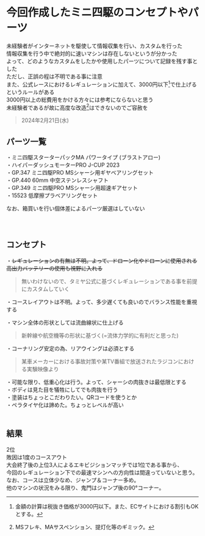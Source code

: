 # 今回作成したミニ四駆のコンセプトやパーツ  
未経験者がインターネットを駆使して情報収集を行い、カスタムを行った    
情報収集を行う中で絶対的に速いマシンは存在しないというが分かった  
よって、どのようなカスタムをしたかや使用したパーツについて記録を残す事とした  
ただし、正誤の程は不明である事に注意  
また、公式レースにおけるレギュレーションに加えて、3000円以下[^1]で仕上げるというルールがある  
3000円以上の総費用をかける方々には参考にならないと思う  
未経験者であるが故に高度な改造[^2]はできないのでご容赦を  

[^1]:金額の計算は税抜き価格が3000円以下。また、ECサイトにおける割引もOKとする。  
[^2]:MSフレキ、MAサスペンション、提灯化等のギミック。  
>2024年2月21日(水)  

## パーツ一覧  
・ミニ四駆スターターパックMA パワータイプ (ブラストアロー)  
・ハイパーダッシュモーターPRO J-CUP 2023  
・GP.347 ミニ四駆PRO MSシャーシ用ギヤベアリングセット  
・GP.440 60mm 中空ステンレスシャフト  
・GP.349 ミニ四駆PRO MSシャーシ用超速ギアセット  
・15523 低摩擦プラベアリングセット  

 なお、箱買いを行い個体差によるパーツ厳選はしていない  
 　  
　　
## コンセプト
・~~レギュレーションの有無は不明。よって、ドローン化やドローンに使用される高出力バッテリーの使用も視野に入れる~~ 
  >無いわけないので、タミヤ公式に基づくレギュレーションである事を前提にカスタムしていく  

・コースレイアウトは不明。よって、多少遅くても良いのでバランス性能を重視する  

・マシン全体の形状としては流曲線状に仕上げる  
>新幹線や航空機等の形状に基づく(=流体力学的に有利だと思った)  

・コーナリング安定の為、リアウイングは必須とする  
>某車メーカーにおける事故対策や某TV番組で放送されたラジコンにおける実験映像より  

・可能な限り、低重心化は行う。よって、シャーシの肉抜きは最低限とする  
・ボディは見た目を犠牲にしてでも肉抜を行う  
・塗装はちょっとこだわりたい。QRコードを使うとか  
・ペラタイヤ化は諦めた。ちょっとレベルが高い  
　  
## 結果  
2位  
敗因は1度のコースアウト  
大会終了後の上位3人によるエキビジションマッチでは1位である事から、  
今回のレギュレーション下での最速マシンへの方向性は間違っていないと思う。  
なお、コースは立体少なめ、ジャンプ＆コーナー多め。  
他のマシンの状況をみる限り、鬼門はジャンプ後の90°コーナー。  
